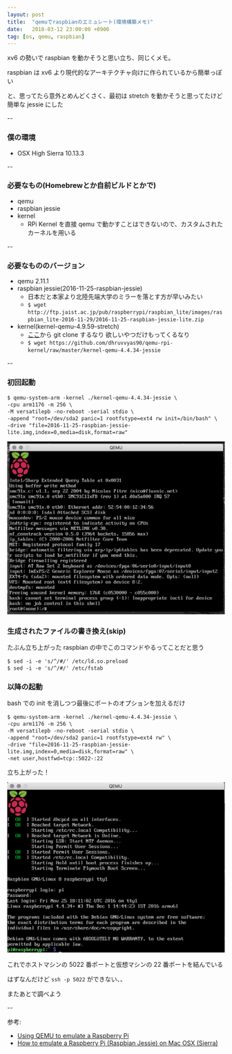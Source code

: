 ```yaml
---
layout: post
title:  "qemuでraspbianのエミュレート(環境構築メモ)"
date:   2018-03-12 23:00:00 +0900
tag: [os, qemu, raspbian]
---
```


xv6 の勢いで raspbian を動かそうと思い立ち、同じくメモ。

raspbian は xv6 より現代的なアーキテクチャ向けに作られているから簡単っぽい

と、思ってたら意外とめんどくさく、最初は stretch を動かそうと思ってたけど簡単な jessie にした

--

### 僕の環境

- OSX High Sierra 10.13.3

--

### 必要なもの(Homebrewとか自前ビルドとかで)

- qemu
- raspbian jessie
- kernel
  - RPi Kernel を直接 qemu で動かすことはできないので、カスタムされたカーネルを用いる

--

### 必要なもののバージョン

- qemu 2.11.1
- raspbian jessie(2016-11-25-raspbian-jessie)
  - 日本だと本家より北陸先端大学のミラーを落とす方が早いみたい
  - `$ wget http://ftp.jaist.ac.jp/pub/raspberrypi/raspbian_lite/images/raspbian_lite-2016-11-29/2016-11-25-raspbian-jessie-lite.zip`
- kernel(kernel-qemu-4.9.59-stretch)
  - [ここ](https://github.com/dhruvvyas90/qemu-rpi-kernel)から git clone するなり 欲しいやつだけもってくるなり
  - `$ wget https://github.com/dhruvvyas90/qemu-rpi-kernel/raw/master/kernel-qemu-4.4.34-jessie`

--

### 初回起動

```
$ qemu-system-arm -kernel ./kernel-qemu-4.4.34-jessie \
-cpu arm1176 -m 256 \
-M versatilepb -no-reboot -serial stdio \
-append "root=/dev/sda2 panic=1 rootfstype=ext4 rw init=/bin/bash" \
-drive "file=2016-11-25-raspbian-jessie-lite.img,index=0,media=disk,format=raw"
```

![start](/images/2018-03-14-qemu-raspbian/01_start.png)

### 生成されたファイルの書き換え(skip)

たぶん立ち上がった raspbian の中でこのコマンドやるってことだと思う

```
$ sed -i -e 's/^/#/' /etc/ld.so.preload
$ sed -i -e 's/^/#/' /etc/fstab
```

### 以降の起動

bash での init を消しつつ最後にポートのオプションを加えるだけ

```
$ qemu-system-arm -kernel ./kernel-qemu-4.4.34-jessie \
-cpu arm1176 -m 256 \
-M versatilepb -no-reboot -serial stdio \
-append "root=/dev/sda2 panic=1 rootfstype=ext4 rw" \
-drive "file=2016-11-25-raspbian-jessie-lite.img,index=0,media=disk,format=raw" \
-net user,hostfwd=tcp::5022-:22
```

立ち上がった！

![standup](/images/2018-03-14-qemu-raspbian/02_standup.png)

これでホストマシンの 5022 番ポートと仮想マシンの 22 番ポートを結んでいる

はずなんだけど `ssh -p 5022` ができない、、

またあとで調べよう

--

参考:

- [Using QEMU to emulate a Raspberry Pi](https://blog.agchapman.com/using-qemu-to-emulate-a-raspberry-pi/)
- [How to emulate a Raspberry Pi (Raspbian Jessie) on Mac OSX (Sierra)](https://gist.github.com/MrAndersonMD/d0d1506a91855d7a022b8cc8d0576b79)

